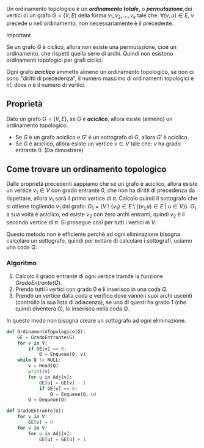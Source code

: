 Un ordinamento topologico è un ***ordinamento totale***, o ***permutazione***,dei vertici di un grafo $G=(V,E)$ della forma $v_1,v_2,\dots,v_k$ tale che:  $\forall(v,u)\in E$, $v$ precede $u$ nell'ordinamento, non necessariamente è il precedente.

>[!important] 
>Se un grafo $G$ è ciclico, allora non esiste una permutazione, cioè un ordinamento, che rispetti quella serie di archi. Quindi non esistono ordinamenti topologici per grafi ciclici.

Ogni grafo ***aciclico*** ammette almeno un ordinamento topologico, se non ci sono "diritti di precedenza", il numero massimo di ordinamenti topologici è $n!$, dove $n$ è il numero di vertici.

## Proprietà
Dato un grafo $G =(V,E)$, se $G$ è ***aciclico***, allora esiste (almeno) un ordinamento topologico.

- Se $G$ è un grafo aciclico e $G'$ è un sottografo di $G$, allora $G'$ è aciclico.
- Se $G$ è aciclico, allora esiste un vertice $v\in V$ tale che: $v$ ha grado entrante 0.
	(Da dimostrare)

## Come trovare un ordinamento topologico

Dalle proprietà precedenti sappiamo che se un grafo è aciclico, allora esiste un vertice $v_1\in V$ con grado entrante 0, che non ha diritti di precedenza da rispettare, allora $v_1$ sarà il primo vertice di $\pi$. Calcolo quindi il sottografo che si ottiene togliendo $v_1$ dal grafo: $G_{1} = (V \setminus \{ v_{1} \} \in E \setminus \{(v_{1,}u) \in E \ | \ u\in V \})$. $G_1$ a sua volta è aciclico, ed esiste $v_2$ con zero archi entranti, quindi $v_2$ è il secondo vertice di $\pi$. Si prosegue così per tutti i vertici in $V$.

Questo metodo non è efficiente perchè ad ogni eliminazione bisogna calcolare un sottografo, quindi per evitare di calcolare i sottografi, usiamo una coda $Q$.
### Algoritmo
1. Calcolo il grado entrante di ogni vertice tramite la funzione $GradoEntrante(G)$.
2. Prendo tutti i vertici con grado 0 e li inserisco in una coda $Q$.
3. Prendo un vertice dalla coda e verifico dove vanno i suoi archi uscenti (controllo la sua lista di adiacenza), se uno di questi ha grado 1 (che quindi diventerà 0), lo inserisco nella coda $Q$.

In questo modo non bisogna creare un sottografo ad ogni eliminazione.

```python
def OrdinamentoTopologico(G):
	GE = GradoEntrante(G)
	for v in V:
		if GE[v] == 0:
			Q = Enqueue(Q, v)
	while Q != NULL:
		v = Head(Q)
		print(v)
		for u in Adj[v]:
			GE[u] = GE[v] - 1
			if GE[u] == 0:
				Q = Enqueue(Q, u)
		Q = Dequeue(Q)
```

```python
def GradoEntrante(G):
	for v in V:
		GE[v] = 0
	for v in V:
		for u in Adj[v]:
			GE[u] = GE[u] + 1
```


